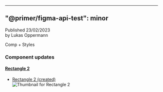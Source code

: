 
---
"@primer/figma-api-test": minor
---
Published 23/02/2023  
by Lukas Oppermann
    
   
Comp + Styles   
   
### Component updates
#### [**Rectangle 2**](https://www.figma.com/file/HD7FUvOEHLtWvWuhu1AUaJ?node-id=304:39)
   
- [Rectangle 2 (created)](https://www.figma.com/file/HD7FUvOEHLtWvWuhu1AUaJ?node-id=304:39)  
![Thumbnail for Rectangle 2](https://s3-alpha.figma.com/checkpoints/TzH/2IF/xp78i6XbmbC9Sayw/component_thumbnail_0.png?X-Amz-Algorithm=AWS4-HMAC-SHA256&X-Amz-Credential=AKIAQ4GOSFWCQKQGDLNP%2F20230223%2Fus-west-2%2Fs3%2Faws4_request&X-Amz-Date=20230223T000000Z&X-Amz-Expires=604800&X-Amz-SignedHeaders=host&X-Amz-Signature=0b258cf8dd10be38a8763959d54b9a6edc6ea73869c7e7680b2894ff916c4f47)
